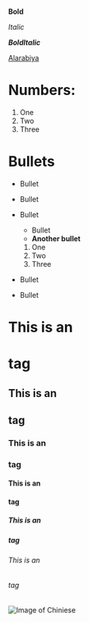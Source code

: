 **Bold**

*Italic*

***BoldItalic***

[Alarabiya](http://www.alarabiya.net)

# Numbers:
1. One
2. Two
3. Three

# Bullets
- Bullet
- Bullet
- Bullet
  - Bullet
  - **Another bullet**
  1. One
  2. Two
  3. Three

- Bullet
- Bullet

# This is an <h1> tag
## This is an <h2> tag
### This is an <h3> tag
#### This is an <h4> tag
##### This is an <h5> tag
###### This is an <h6> tag

![Image of Chiniese](https://vid.alarabiya.net/images/2020/01/19/12b24213-b2cf-40a4-8e46-43edccb230ad/12b24213-b2cf-40a4-8e46-43edccb230ad_16x9_1200x676.jpg)
